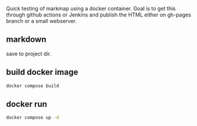 Quick testing of markmap using a docker container.
Goal is to get this through github actions or Jenkins and publish the HTML either on gh-pages branch
or a small webserver.

## markdown
 save to project dir.

## build docker image
```bash
docker compose build
```
## docker run
```bash
docker compose up -d
```
